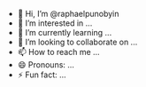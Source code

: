 - 👋 Hi, I’m @raphaelpunobyin
- 👀 I’m interested in ...
- 🌱 I’m currently learning ...
- 💞️ I’m looking to collaborate on ...
- 📫 How to reach me ...
- 😄 Pronouns: ...
- ⚡ Fun fact: ...

<!---
raphaelpunobyin/raphaelpunobyin is a ✨ special ✨ repository because its `README.md` (this file) appears on your GitHub profile.
You can click the Preview link to take a look at your changes.
--->
